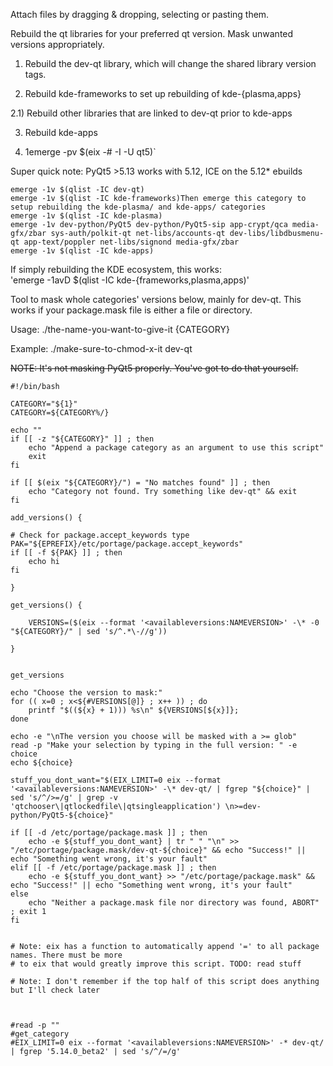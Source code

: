 Attach files by dragging & dropping, selecting or pasting them.

Rebuild the qt libraries for your preferred qt version. Mask unwanted versions appropriately.

1) Rebuild the dev-qt library, which will change the shared library version tags.

2) Rebuild kde-frameworks to set up rebuilding of kde-{plasma,apps}

2.1) Rebuild other libraries that are linked to dev-qt prior to kde-apps

3) Rebuild kde-apps

4) 1emerge -pv $(eix -\# -I -U qt5)`

Super quick note: PyQt5 >5.13 works with 5.12, ICE on the 5.12* ebuilds

```
emerge -1v $(qlist -IC dev-qt)
emerge -1v $(qlist -IC kde-frameworks)Then emerge this category to setup rebuilding the kde-plasma/ and kde-apps/ categories
emerge -1v $(qlist -IC kde-plasma)
emerge -1v dev-python/PyQt5 dev-python/PyQt5-sip app-crypt/qca media-gfx/zbar sys-auth/polkit-qt net-libs/accounts-qt dev-libs/libdbusmenu-qt app-text/poppler net-libs/signond media-gfx/zbar
emerge -1v $(qlist -IC kde-apps)
```

If simply rebuilding the KDE ecosystem, this works:     
'emerge -1avD $(qlist -IC kde-{frameworks,plasma,apps)'

Tool to mask whole categories' versions below, mainly for dev-qt. This works if your package.mask file is either a file or directory. 

Usage: ./the-name-you-want-to-give-it {CATEGORY}

Example: ./make-sure-to-chmod-x-it dev-qt

~~NOTE: It's not masking PyQt5 properly. You've got to do that yourself.~~
```
#!/bin/bash

CATEGORY="${1}"
CATEGORY=${CATEGORY%/}

echo ""
if [[ -z "${CATEGORY}" ]] ; then
	echo "Append a package category as an argument to use this script"
	exit
fi

if [[ $(eix "${CATEGORY}/") = "No matches found" ]] ; then
	echo "Category not found. Try something like dev-qt" && exit
fi

add_versions() {

# Check for package.accept_keywords type
PAK="${EPREFIX}/etc/portage/package.accept_keywords"
if [[ -f ${PAK} ]] ; then
	echo hi
fi

}

get_versions() {

	VERSIONS=($(eix --format '<availableversions:NAMEVERSION>' -\* -0 "${CATEGORY}/" | sed 's/^.*\-//g'))

}


get_versions

echo "Choose the version to mask:"
for (( x=0 ; x<${#VERSIONS[@]} ; x++ )) ; do
	printf "$((${x} + 1))) %s\n" ${VERSIONS[${x}]};
done

echo -e "\nThe version you choose will be masked with a >= glob"
read -p "Make your selection by typing in the full version: " -e choice
echo ${choice}

stuff_you_dont_want="$(EIX_LIMIT=0 eix --format '<availableversions:NAMEVERSION>' -\* dev-qt/ | fgrep "${choice}" | sed 's/^/>=/g' | grep -v 'qtchooser\|qtlockedfile\|qtsingleapplication') \n>=dev-python/PyQt5-${choice}"

if [[ -d /etc/portage/package.mask ]] ; then
	echo -e ${stuff_you_dont_want} | tr " " "\n" >> "/etc/portage/package.mask/dev-qt-${choice}" && echo "Success!" || echo "Something went wrong, it's your fault"
elif [[ -f /etc/portage/package.mask ]] ; then
	echo -e ${stuff_you_dont_want} >> "/etc/portage/package.mask" && echo "Success!" || echo "Something went wrong, it's your fault"
else
	echo "Neither a package.mask file nor directory was found, ABORT" ; exit 1
fi


# Note: eix has a function to automatically append '=' to all package names. There must be more
# to eix that would greatly improve this script. TODO: read stuff

# Note: I don't remember if the top half of this script does anything but I'll check later



#read -p ""
#get_category
#EIX_LIMIT=0 eix --format '<availableversions:NAMEVERSION>' -* dev-qt/ | fgrep '5.14.0_beta2' | sed 's/^/=/g'
```
